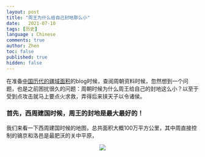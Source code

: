 ```yaml
---
layout: post
title: "周王为什么给自己封地那么小"
date:   2021-07-10
tags: [历史]
language : Chinese
comments: true
author: Zhen
toc: false
published: true
hidden: false
---
```

在准备[中国历代的疆域面积](/中国历代的疆域面积)的blog时候，查阅周朝资料时候，忽然想到一个问题，也是之前困扰很久的问题：周朝时候为什么周王给自己的封地这么小？以至于受到点攻击就马上要点火求救，弄得后来挟天子以令诸侯。

### 首先，西周建国时候，周王的封地是最大最好的！
我们来看一下西周建国时候的地图，总共面积大概100万平方公里，其中周直接控制的镐京和洛邑是最肥沃的关中平原，
<p align="center"> <img src="{{ site.imageurl }}/中国疆域1.png"> </p> 
<!--stackedit_data:
eyJoaXN0b3J5IjpbNDEyMjYwMDc3XX0=
-->